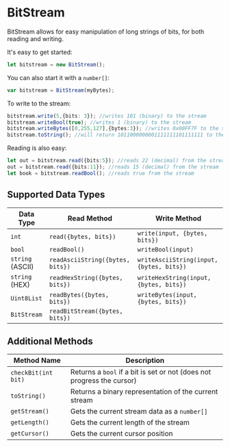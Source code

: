# BitStream

BitStream allows for easy manipulation of long strings of bits, for both reading and writing.

It's easy to get started:

```typescript
let bitstream = new BitStream();
```

You can also start it with a `number[]`:

```typescript
var bitstream = BitStream(myBytes);
```

To write to the stream:

```typescript
bitstream.write(5,{bits: 3}); //writes 101 (binary) to the stream
bitstream.writeBool(true); //writes 1 (binary) to the stream
bitstream.writeBytes([0,255,127],{bytes:3}); //writes 0x00FF7F to the stream
bitstream.toString(); //will return 1011000000001111111101111111 to the console
```

Reading is also easy:

```typescript
let out = bitstream.read({bits:5}); //reads 22 (decimal) from the stream
out = bitstream.read({bits:11}); //reads 15 (decimal) from the stream
let book = bitstream.readBool(); //reads true from the stream
```

## Supported Data Types

| Data Type        | Read Method                      | Write Method                             |
| ---------------- | -------------------------------- | ---------------------------------------- |
| `int`            | `read({bytes, bits})`            | `write(input, {bytes, bits})`            |
| `bool`           | `readBool()`                     | `writeBool(input)`                       |
| `string` (ASCII) | `readAsciiString({bytes, bits})` | `writeAsciiString(input, {bytes, bits})` |
| `string` (HEX)   | `readHexString({bytes, bits})`   | `writeHexString(input, {bytes, bits})`   |
| `Uint8List`      | `readBytes({bytes, bits})`       | `writeBytes(input, {bytes, bits})`       |
| `BitStream`      | `readBitStream({bytes, bits})`   |                                          |

## Additional Methods

| Method Name         | Description                                                  |
| ------------------- | ------------------------------------------------------------ |
| `checkBit(int bit)` | Returns a `bool` if a bit is set or not (does not progress the cursor) |
| `toString()`        | Returns a binary representation of the current stream        |
| `getStream()`       | Gets the current stream data as a `number[]`                |
| `getLength()`       | Gets the current length of the stream                        |
| `getCursor()`       | Gets the current cursor position                             |

